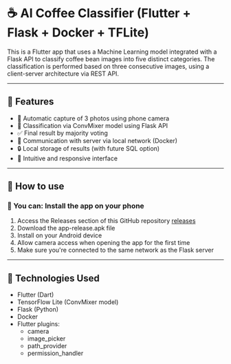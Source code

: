 # ☕ AI Coffee Classifier (Flutter + Flask + Docker + TFLite)

This is a Flutter app that uses a Machine Learning model integrated with a Flask API to classify coffee bean images into five distinct categories. The classification is performed based on three consecutive images, using a client-server architecture via REST API.

---

## 🧠 Features

- 📸 Automatic capture of 3 photos using phone camera
- 🤖 Classification via ConvMixer model using Flask API
- ✅ Final result by majority voting
- 🔗 Communication with server via local network (Docker)
- 🔒 Local storage of results (with future SQL option)
- 🎨 Intuitive and responsive interface

---

## 🚀 How to use

### 📱 You can: Install the app on your phone

1. Access the Releases section of this GitHub repository [releases](https://github.com/zz4fap/CoffeeClassificator-API/releases/tag/1st-release)
2. Download the app-release.apk file
3. Install on your Android device
4. Allow camera access when opening the app for the first time
5. Make sure you're connected to the same network as the Flask server

---

## 📱 Technologies Used

- Flutter (Dart)
- TensorFlow Lite (ConvMixer model)
- Flask (Python)
- Docker
- Flutter plugins:
  - camera
  - image_picker
  - path_provider
  - permission_handler

